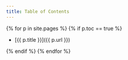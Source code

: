 ```yaml
---
title: Table of Contents
---
```

{% for p in site.pages %}
{% if p.toc == true %}
- [{{ p.title }}]({{ p.url }})
<!-- {{ p }} -->
{% endif %}
{% endfor %}

